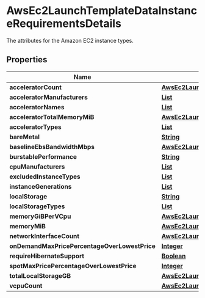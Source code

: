 

# AwsEc2LaunchTemplateDataInstanceRequirementsDetails

 The attributes for the Amazon EC2 instance types. 

## Properties

| Name | Type | Description | Notes |
|------------ | ------------- | ------------- | -------------|
|**acceleratorCount** | [**AwsEc2LaunchTemplateDataInstanceRequirementsDetailsAcceleratorCount**](AwsEc2LaunchTemplateDataInstanceRequirementsDetailsAcceleratorCount.md) |  |  [optional] |
|**acceleratorManufacturers** | [**List**](List.md) |  |  [optional] |
|**acceleratorNames** | [**List**](List.md) |  |  [optional] |
|**acceleratorTotalMemoryMiB** | [**AwsEc2LaunchTemplateDataInstanceRequirementsDetailsAcceleratorTotalMemoryMiB**](AwsEc2LaunchTemplateDataInstanceRequirementsDetailsAcceleratorTotalMemoryMiB.md) |  |  [optional] |
|**acceleratorTypes** | [**List**](List.md) |  |  [optional] |
|**bareMetal** | [**String**](String.md) |  |  [optional] |
|**baselineEbsBandwidthMbps** | [**AwsEc2LaunchTemplateDataInstanceRequirementsDetailsBaselineEbsBandwidthMbps**](AwsEc2LaunchTemplateDataInstanceRequirementsDetailsBaselineEbsBandwidthMbps.md) |  |  [optional] |
|**burstablePerformance** | [**String**](String.md) |  |  [optional] |
|**cpuManufacturers** | [**List**](List.md) |  |  [optional] |
|**excludedInstanceTypes** | [**List**](List.md) |  |  [optional] |
|**instanceGenerations** | [**List**](List.md) |  |  [optional] |
|**localStorage** | [**String**](String.md) |  |  [optional] |
|**localStorageTypes** | [**List**](List.md) |  |  [optional] |
|**memoryGiBPerVCpu** | [**AwsEc2LaunchTemplateDataInstanceRequirementsDetailsMemoryGiBPerVCpu**](AwsEc2LaunchTemplateDataInstanceRequirementsDetailsMemoryGiBPerVCpu.md) |  |  [optional] |
|**memoryMiB** | [**AwsEc2LaunchTemplateDataInstanceRequirementsDetailsMemoryMiB**](AwsEc2LaunchTemplateDataInstanceRequirementsDetailsMemoryMiB.md) |  |  [optional] |
|**networkInterfaceCount** | [**AwsEc2LaunchTemplateDataInstanceRequirementsDetailsNetworkInterfaceCount**](AwsEc2LaunchTemplateDataInstanceRequirementsDetailsNetworkInterfaceCount.md) |  |  [optional] |
|**onDemandMaxPricePercentageOverLowestPrice** | [**Integer**](Integer.md) |  |  [optional] |
|**requireHibernateSupport** | [**Boolean**](Boolean.md) |  |  [optional] |
|**spotMaxPricePercentageOverLowestPrice** | [**Integer**](Integer.md) |  |  [optional] |
|**totalLocalStorageGB** | [**AwsEc2LaunchTemplateDataInstanceRequirementsDetailsTotalLocalStorageGB**](AwsEc2LaunchTemplateDataInstanceRequirementsDetailsTotalLocalStorageGB.md) |  |  [optional] |
|**vcpuCount** | [**AwsEc2LaunchTemplateDataInstanceRequirementsDetailsVCpuCount**](AwsEc2LaunchTemplateDataInstanceRequirementsDetailsVCpuCount.md) |  |  [optional] |



